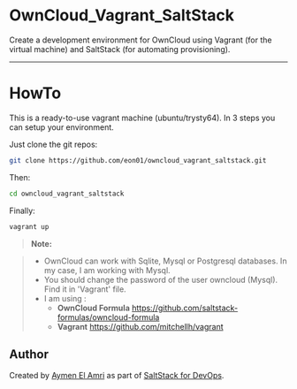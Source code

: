 # OwnCloud_Vagrant_SaltStack


Create a development environment for OwnCloud using Vagrant (for the virtual machine) and SaltStack (for automating provisioning).

----------


# HowTo


This is a ready-to-use vagrant machine (ubuntu/trysty64). In 3 steps you can setup your environment.

Just clone the git repos:

``` BASH
git clone https://github.com/eon01/owncloud_vagrant_saltstack.git
```    

Then:

``` BASH
cd owncloud_vagrant_saltstack
```

Finally:

``` BASH
vagrant up
```


> **Note:**

> - OwnCloud can work with Sqlite, Mysql or Postgresql databases. In my case, I am working with Mysql.
> - You should change the password of the user owncloud (Mysql). Find it in 'Vagrant' file.
> - I am using :
>   - **OwnCloud Formula** https://github.com/saltstack-formulas/owncloud-formula
>   - **Vagrant** https://github.com/mitchellh/vagrant

## Author
Created by [Aymen El Amri](http://eon01.com/blog) as part of  [SaltStack for DevOps](https://leanpub.com/saltstackfordevops/).
